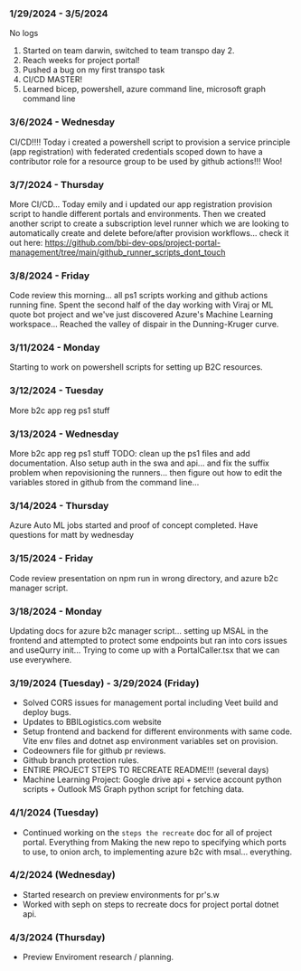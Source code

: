 ### 1/29/2024 - 3/5/2024

No logs

1. Started on team darwin, switched to team transpo day 2.
2. Reach weeks for project portal!
3. Pushed a bug on my first transpo task
4. CI/CD MASTER!
5. Learned bicep, powershell, azure command line, microsoft graph command line

### 3/6/2024 - Wednesday

CI/CD!!!! Today i created a powershell script to provision a service principle (app registration) with federated credentials scoped down to have a contributor role for a resource group to be used by github actions!!! Woo!

### 3/7/2024 - Thursday

More CI/CD... Today emily and i updated our app registration provision script to handle different portals and environments. Then we created another script to create a subscription level runner which we are looking to automatically create and delete before/after provision workflows... check it out here: https://github.com/bbi-dev-ops/project-portal-management/tree/main/github_runner_scripts_dont_touch

### 3/8/2024 - Friday

Code review this morning... all ps1 scripts working and github actions running fine. Spent the second half of the day working with Viraj or ML quote bot project and we've just discovered Azure's Machine Learning workspace... Reached the valley of dispair in the Dunning-Kruger curve.

### 3/11/2024 - Monday

Starting to work on powershell scripts for setting up B2C resources.

### 3/12/2024 - Tuesday

More b2c app reg ps1 stuff

### 3/13/2024 - Wednesday

More b2c app reg ps1 stuff
TODO: clean up the ps1 files and add documentation. Also setup auth in the swa and api... and fix the suffix problem when repovisioning the runners... then figure out how to edit the variables stored in github from the command line...

### 3/14/2024 - Thursday

Azure Auto ML jobs started and proof of concept completed. Have questions for matt by wednesday

### 3/15/2024 - Friday

Code review presentation on npm run in wrong directory, and azure b2c manager script.

### 3/18/2024 - Monday

Updating docs for azure b2c manager script... setting up MSAL in the frontend and attempted to protect some endpoints but ran into cors issues and useQurry init... Trying to come up with a PortalCaller.tsx that we can use everywhere.

### 3/19/2024 (Tuesday) - 3/29/2024 (Friday)

- Solved CORS issues for management portal including Veet build and deploy bugs.
- Updates to BBILogistics.com website
- Setup frontend and backend for different environments with same code. Vite env files and dotnet asp environment variables set on provision.
- Codeowners file for github pr reviews.
- Github branch protection rules.
- ENTIRE PROJECT STEPS TO RECREATE README!!! (several days)
- Machine Learning Project: Google drive api + service account python scripts + Outlook MS Graph python script for fetching data.

### 4/1/2024 (Tuesday)

- Continued working on the `steps the recreate` doc for all of project portal. Everything from Making the new repo to specifying which ports to use, to onion arch, to implementing azure b2c with msal... everything.

### 4/2/2024 (Wednesday)

- Started research on preview environments for pr's.w
- Worked with seph on steps to recreate docs for project portal dotnet api.

### 4/3/2024 (Thursday)

- Preview Enviroment research / planning.
